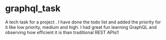 # graphql_task
A tech task for a project .
I have done the todo list and added the priority for it like low priority, medium and high.
I had great fun learning GraphQL and observing how efficient it is than traditional REST APIs!!
